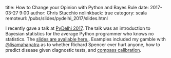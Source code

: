 title: How to Change your Opinion with Python and Bayes Rule
date: 2017-03-27 9:00
author: Chris Stucchio
nolinkback: true
category: scala
remoteurl: /pubs/slides/pydelhi_2017/slides.html

I recently gave a talk at [PyDelhi 2017](https://conference.pydelhi.org/). The talk was an introduction to Bayesian statistics for the average Python programmer who knows no statistics. The [slides are available here.](/pubs/slides/pydelhi_2017/slides.html). Examples included my gamble with [@lisamahapatra](https://twitter.com/lisamahapatra) as to whether Richard Spencer ever hurt anyone, how to predict disease given diagnostic tests, and [compass calibration](/blog/2016/bayesian_calibration_of_mobile_phone_compass.html).
